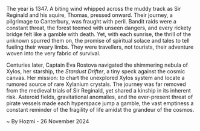 
The year is 1347.  A biting wind whipped across the muddy track as Sir Reginald and his squire, Thomas, pressed onward. Their journey, a pilgrimage to Canterbury, was fraught with peril.  Bandit raids were a constant threat, the forest teemed with unseen dangers, and every rickety bridge felt like a gamble with death.  Yet, with each sunrise, the thrill of the unknown spurred them on, the promise of spiritual solace and tales to tell fueling their weary limbs.  They were travellers, not tourists, their adventure woven into the very fabric of survival.

Centuries later, Captain Eva Rostova navigated the shimmering nebula of Xylos, her starship, the *Stardust Drifter*, a tiny speck against the cosmic canvas.  Her mission: to chart the unexplored Xylos system and locate a rumored source of rare Xylanium crystals.  The journey was far removed from the medieval trials of Sir Reginald, yet shared a kinship in its inherent risk.  Asteroid fields, gravitational anomalies, and the ever-present threat of pirate vessels made each hyperspace jump a gamble, the vast emptiness a constant reminder of the fragility of life amidst the grandeur of the cosmos.

~ By Hozmi - 26 November 2024
